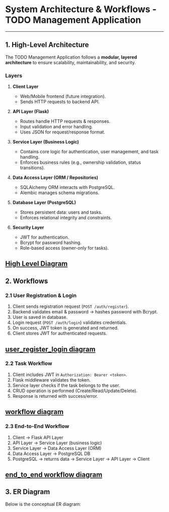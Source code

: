 # System Architecture & Workflows - TODO Management Application

---

## 1. High-Level Architecture

The TODO Management Application follows a **modular, layered architecture** to ensure scalability, maintainability, and security.

### Layers
1. **Client Layer**  
   - Web/Mobile frontend (future integration).  
   - Sends HTTP requests to backend API.  

2. **API Layer (Flask)**  
   - Routes handle HTTP requests & responses.  
   - Input validation and error handling.  
   - Uses JSON for request/response format.  

3. **Service Layer (Business Logic)**  
   - Contains core logic for authentication, user management, and task handling.  
   - Enforces business rules (e.g., ownership validation, status transitions).  

4. **Data Access Layer (ORM / Repositories)**  
   - SQLAlchemy ORM interacts with PostgreSQL.  
   - Alembic manages schema migrations.  

5. **Database Layer (PostgreSQL)**  
   - Stores persistent data: users and tasks.  
   - Enforces relational integrity and constraints.  

6. **Security Layer**  
   - JWT for authentication.  
   - Bcrypt for password hashing.  
   - Role-based access (owner-only for tasks).  

[High Level Diagram](../assests/image-1.png)
---

## 2. Workflows

### 2.1 User Registration & Login
1. Client sends registration request (`POST /auth/register`).  
2. Backend validates email & password → hashes password with Bcrypt.  
3. User is saved in database.  
4. Login request (`POST /auth/login`) validates credentials.  
5. On success, JWT token is generated and returned.  
6. Client stores JWT for authenticated requests.  

[user_register_login diagram ](../assests/image-4.png)
---

### 2.2 Task Workflow
1. Client includes JWT in `Authorization: Bearer <token>`.  
2. Flask middleware validates the token.  
3. Service layer checks if the task belongs to the user.  
4. CRUD operation is performed (Create/Read/Update/Delete).  
5. Response is returned with success/error.  

[workflow diagram](../assests/image-2.png)
---

### 2.3 End-to-End Workflow
1. Client → Flask API Layer  
2. API Layer → Service Layer (business logic)  
3. Service Layer → Data Access Layer (ORM)  
4. Data Access Layer → PostgreSQL DB  
5. PostgreSQL → returns data → Service Layer → API Layer → Client  

[end_to_end workflow diagram](../assests/image-3.png)
---

## 3. ER Diagram

Below is the conceptual ER diagram:

